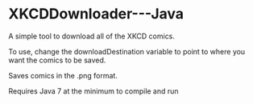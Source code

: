 # XKCDDownloader---Java
A simple tool to download all of the XKCD comics. 

To use, change the downloadDestination variable to point to where you want the comics to be saved.

Saves comics in the .png format. 

Requires Java 7 at the minimum to compile and run

